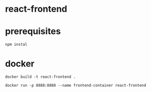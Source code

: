 # react-frontend

# prerequisites
```npm instal```

# docker

```docker build -t react-frontend .```

```docker run -p 8888:8888 --name frontend-container react-frontend```

